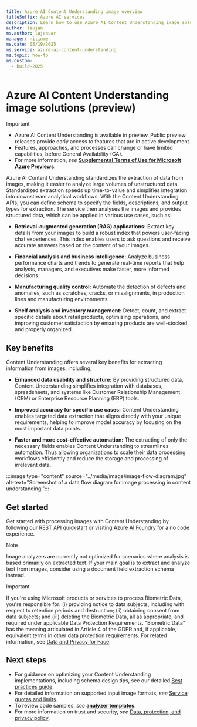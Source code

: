 ```yaml
---
title: Azure AI Content Understanding image overview
titleSuffix: Azure AI services
description: Learn how to use Azure AI Content Understanding image solutions
author: laujan
ms.author: lajanuar
manager: nitinme
ms.date: 05/19/2025
ms.service: azure-ai-content-understanding
ms.topic: how-to
ms.custom:
  - build-2025
---
```


# Azure AI Content Understanding image solutions (preview)

> [!IMPORTANT]
>
> * Azure AI Content Understanding is available in preview. Public preview releases provide early access to features that are in active development.
> * Features, approaches, and processes can change or have limited capabilities, before General Availability (GA).
> * For more information, *see* [**Supplemental Terms of Use for Microsoft Azure Previews**](https://azure.microsoft.com/support/legal/preview-supplemental-terms).

Azure AI Content Understanding standardizes the extraction of data from images, making it easier to analyze large volumes of unstructured data. Standardized extraction speeds up time-to-value and simplifies integration into downstream analytical workflows. With the Content Understanding APIs, you can define schema to specify the fields, descriptions, and output types for extraction. The service then analyses the images and provides structured data, which can be applied in various use cases, such as:

* **Retrieval-augmented generation (RAG) applications:** Extract key details from your images to build a robust index that powers user-facing chat experiences. This index enables users to ask questions and receive accurate answers based on the content of your images.

* **Financial analysis and business intelligence:** Analyze business performance charts and trends to generate real-time reports that help analysts, managers, and executives make faster, more informed decisions.

* **Manufacturing quality control:** Automate the detection of defects and anomalies, such as scratches, cracks, or misalignments, in production lines and manufacturing environments.

* **Shelf analysis and inventory management:** Detect, count, and extract specific details about retail products, optimizing operations, and improving customer satisfaction by ensuring products are well-stocked and properly organized.

## Key benefits

Content Understanding offers several key benefits for extracting information from images, including,

* **Enhanced data usability and structure:** By providing structured data, Content Understanding simplifies integration with databases, spreadsheets, and systems like Customer Relationship Management (CRM) or Enterprise Resource Planning (ERP) tools.

* **Improved accuracy for specific use cases:** Content Understanding enables targeted data extraction that aligns directly with your unique requirements, helping to improve model accuracy by focusing on the most important data points.

* **Faster and more cost-effective automation:**  The extracting of only the necessary fields enables Content Understanding to streamlines automation. Thus allowing organizations to scale their data processing workflows efficiently and reduce the storage and processing of irrelevant data.

:::image type="content" source="../media/image/image-flow-diagram.jpg" alt-text="Screenshot of a data flow diagram for image processing in content understanding.":::

## Get started

Get started with processing images with Content Understanding by following our [REST API quickstart](../quickstart/use-rest-api.md?tabs=image) or visiting [Azure AI Foundry](https://aka.ms/cu-landing) for a no code experience. 

> [!NOTE]
> Image analyzers are currently not optimized for scenarios where analysis is based primarily on extracted text. If your main goal is to extract and analyze text from images, consider using a document field extraction schema instead.


> [!IMPORTANT]
> If you're using Microsoft products or services to process Biometric Data, you're responsible for: (i) providing notice to data subjects, including with respect to retention periods and destruction; (ii) obtaining consent from data subjects; and (iii) deleting the Biometric Data, all as appropriate, and required under applicable Data Protection Requirements. "Biometric Data" has the meaning articulated in Article 4 of the GDPR and, if applicable, equivalent terms in other data protection requirements. For related information, see [Data and Privacy for Face](/azure/ai-foundry/responsible-ai/face/data-privacy-security).

## Next steps

* For guidance on optimizing your Content Understanding implementations, including schema design tips, see our detailed [Best practices guide](../concepts/best-practices.md).
* For detailed information on supported input image formats, *see* [Service quotas and limits](../service-limits.md).
* To review code samples, *see* [**analyzer templates**](https://github.com/Azure-Samples/azure-ai-content-understanding-python/tree/main/analyzer_templates).
* For more information on trust and security, *see* [Data, protection, and privacy policy](https://www.microsoft.com/trust-center/privacy).
